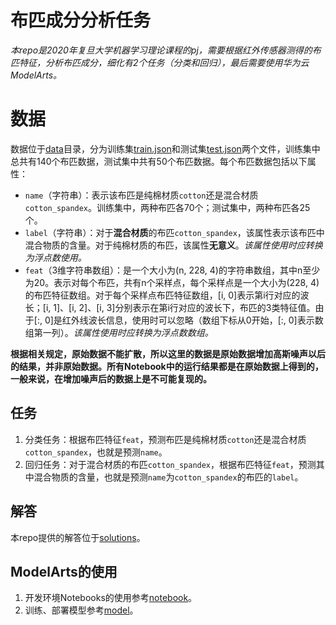 # 布匹成分分析任务

*本repo是2020年复旦大学机器学习理论课程的pj，需要根据红外传感器测得的布匹特征，分析布匹成分，细化有2个任务（分类和回归），最后需要使用华为云ModelArts。*


# 数据

数据位于[data](/data)目录，分为训练集[train.json](/data/train.json)和测试集[test.json](/data/test.json)两个文件，训练集中总共有140个布匹数据，测试集中共有50个布匹数据。每个布匹数据包括以下属性：

- `name`（字符串）：表示该布匹是纯棉材质`cotton`还是混合材质`cotton_spandex`。训练集中，两种布匹各70个；测试集中，两种布匹各25个。
- `label`（字符串）：对于**混合材质**的布匹`cotton_spandex`，该属性表示该布匹中混合物质的含量。对于纯棉材质的布匹，该属性**无意义**。*该属性使用时应转换为浮点数使用。*
- `feat`（3维字符串数组）：是一个大小为(n, 228, 4)的字符串数组，其中n至少为20。表示对每个布匹，共有n个采样点，每个采样点是一个大小为(228, 4)的布匹特征数组。对于每个采样点布匹特征数组，[i, 0]表示第i行对应的波长；[i, 1]、[i, 2]、[i, 3]分别表示在第i行对应的波长下，布匹的3类特征值。由于[:, 0]是红外线波长信息，使用时可以忽略（数组下标从0开始，[:, 0]表示数组第一列）。*该属性使用时应转换为浮点数数组。*

**根据相关规定，原始数据不能扩散，所以这里的数据是原始数据增加高斯噪声以后的结果，并非原始数据。所有Notebook中的运行结果都是在原始数据上得到的，一般来说，在增加噪声后的数据上是不可能复现的。**


## 任务

1. 分类任务：根据布匹特征`feat`，预测布匹是纯棉材质`cotton`还是混合材质`cotton_spandex`，也就是预测`name`。
2. 回归任务：对于混合材质的布匹`cotton_spandex`，根据布匹特征`feat`，预测其中混合物质的含量，也就是预测`name`为`cotton_spandex`的布匹的`label`。


## 解答

本repo提供的解答位于[solutions](/solutions)。


## ModelArts的使用

1. 开发环境Notebooks的使用参考[notebook](/notebook)。
2. 训练、部署模型参考[model](/model)。

